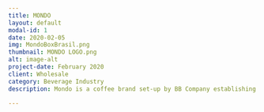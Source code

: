 ```yaml
---
title: MONDO 
layout: default
modal-id: 1
date: 2020-02-05
img: MondoBoxBrasil.png
thumbnail: MONDO LOGO.png
alt: image-alt
project-date: February 2020
client: Wholesale
category: Beverage Industry
description: Mondo is a coffee brand set-up by BB Company establishing the implementation of the new standards of coffee consumption as its main goal.

---
```

